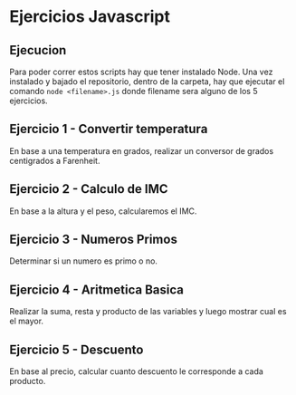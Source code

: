 # Ejercicios Javascript

## Ejecucion

Para poder correr estos scripts hay que tener instalado Node. Una vez instalado y bajado el repositorio, dentro de la carpeta, hay que ejecutar el comando `node <filename>.js` donde filename sera alguno de los 5 ejercicios.

## Ejercicio 1 - Convertir temperatura

En base a una temperatura en grados, realizar un conversor de grados centigrados a Farenheit.

## Ejercicio 2 - Calculo de IMC

En base a la altura y el peso, calcularemos el IMC.

## Ejercicio 3 - Numeros Primos

Determinar si un numero es primo o no.

## Ejercicio 4 - Aritmetica Basica

Realizar la suma, resta y producto de las variables y luego mostrar cual es el mayor.

## Ejercicio 5 - Descuento

En base al precio, calcular cuanto descuento le corresponde a cada producto.
